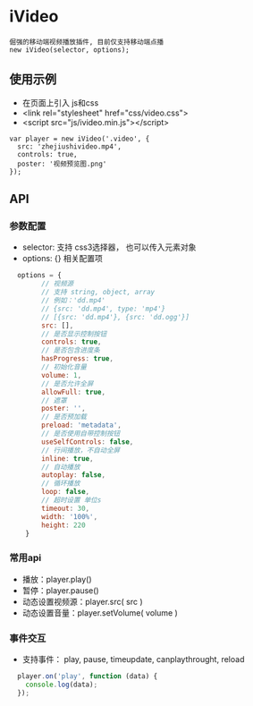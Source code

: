 # iVideo
```
倔强的移动端视频播放插件, 目前仅支持移动端点播
new iVideo(selector, options);
```

## 使用示例
- 在页面上引入 js和css 
- &lt;link rel="stylesheet" href="css/video.css"&gt;
- &lt;script src="js/ivideo.min.js"></script&gt;
```
var player = new iVideo('.video', {
  src: 'zhejiushivideo.mp4',
  controls: true,
  poster: '视频预览图.png'
});

```


## API
### 参数配置
- selector: 支持 css3选择器， 也可以传入元素对象
- options: {} 相关配置项
``` javascript
  options = {
        // 视频源
        // 支持 string, object, array
        // 例如：'dd.mp4'
        // {src: 'dd.mp4', type: 'mp4'}
        // [{src: 'dd.mp4'}, {src: 'dd.ogg'}]
        src: [],
        // 是否显示控制按钮
        controls: true,
        // 是否包含进度条
        hasProgress: true,
        // 初始化音量
        volume: 1,
        // 是否允许全屏
        allowFull: true,
        // 遮罩
        poster: '',
        // 是否预加载
        preload: 'metadata',
        // 是否使用自带控制按钮
        useSelfControls: false,
        // 行间播放，不自动全屏
        inline: true,
        // 自动播放
        autoplay: false,
        // 循环播放
        loop: false,
        // 超时设置 单位s
        timeout: 30,
        width: '100%',
        height: 220
    }
```


### 常用api
- 播放：player.play()
- 暂停：player.pause()
- 动态设置视频源：player.src( src )
- 动态设置音量：player.setVolume( volume )


### 事件交互
- 支持事件： play, pause, timeupdate, canplaythrought, reload
``` javascript
  player.on('play', function (data) {
    console.log(data);
  });
```




